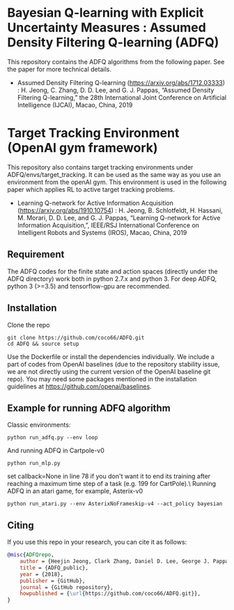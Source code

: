 # Bayesian Q-learning with Explicit Uncertainty Measures : Assumed Density Filtering Q-learning (ADFQ)
This repository contains the ADFQ algorithms from the following paper. See the paper for more technical details.

* Assumed Density Filtering Q-learning (https://arxiv.org/abs/1712.03333) : H. Jeong, C. Zhang, D. D. Lee, and G. J. Pappas, “Assumed Density Filtering Q-learning,” the 28th International Joint Conference on Artificial Intelligence (IJCAI), Macao, China, 2019

# Target Tracking Environment (OpenAI gym framework)
This repository also contains target tracking environments under ADFQ/envs/target_tracking. It can be used as the same way as you use an environment from the openAI gym. This environment is used in the following paper which applies RL to active target tracking problems.
* Learning Q-network for Active Information Acquisition (https://arxiv.org/abs/1910.10754) : H. Jeong, B. Schlotfeldt, H. Hassani, M. Morari, D. D. Lee, and G. J. Pappas, “Learning Q-network for Active Information Acquisition,”, IEEE/RSJ International Conference on Intelligent Robots and Systems (IROS), Macao, China, 2019

## Requirement
The ADFQ codes for the finite state and action spaces (directly under the ADFQ directory) work both in python 2.7.x and python 3. For deep ADFQ, python 3 (>=3.5) and tensorflow-gpu are recommended.

## Installation
Clone the repo
```
git clone https://github.com/coco66/ADFQ.git
cd ADFQ && source setup
```
Use the Dockerfile or install the dependencies individually. We include a part of codes from OpenAI baselines (due to the repository stability issue, we are not directly using the current version of the OpenAI baseline git repo). You may need some packages mentioned in the installation guidelines at https://github.com/openai/baselines.

## Example for running ADFQ algorithm
Classic environments:
```
python run_adfq.py --env loop
```
And running ADFQ in Cartpole-v0
```
python run_mlp.py
```
set callback=None in line 78 if you don't want it to end its training after reaching a maximum time step of a task (e.g. 199 for CartPole).\\
Running ADFQ in an atari game, for example, Asterix-v0
```
python run_atari.py --env AsterixNoFrameskip-v4 --act_policy bayesian
```
## Citing
If you use this repo in your research, you can cite it as follows:
```bibtex
@misc{ADFQrepo,
    author = {Heejin Jeong, Clark Zhang, Daniel D. Lee, George J. Pappas},
    title = {ADFQ_public},
    year = {2018},
    publisher = {GitHub},
    journal = {GitHub repository},
    howpublished = {\url{https://github.com/coco66/ADFQ.git}},
}

```
